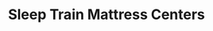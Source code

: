 ---
title: "Sleep Train Mattress Centers"
url: /escondido/sleep-train-mattress-centers/
shop: bed
---